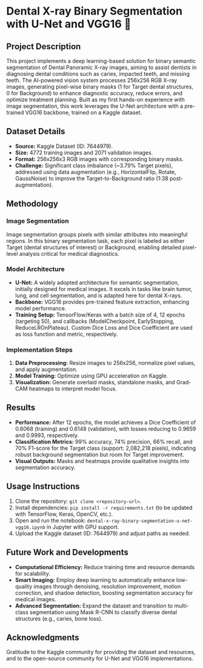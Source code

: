 # Dental X-ray Binary Segmentation with U-Net and VGG16 🦷

## Project Description
This project implements a deep learning-based solution for binary semantic segmentation of Dental Panoramic X-ray images, aiming to assist dentists in diagnosing dental conditions such as caries, impacted teeth, and missing teeth. The AI-powered vision system processes 256x256 RGB X-ray images, generating pixel-wise binary masks (1 for Target dental structures, 0 for Background) to enhance diagnostic accuracy, reduce errors, and optimize treatment planning. Built as my first hands-on experience with image segmentation, this work leverages the U-Net architecture with a pre-trained VGG16 backbone, trained on a Kaggle dataset.

## Dataset Details
- **Source:** Kaggle Dataset (ID: 7644979).
- **Size:** 4772 training images and 2071 validation images.
- **Format:** 256x256x3 RGB images with corresponding binary masks.
- **Challenge:** Significant class imbalance (~3.79% Target pixels), addressed using data augmentation (e.g., HorizontalFlip, Rotate, GaussNoise) to improve the Target-to-Background ratio (1:38 post-augmentation).

## Methodology
### Image Segmentation
Image segmentation groups pixels with similar attributes into meaningful regions. In this binary segmentation task, each pixel is labeled as either Target (dental structures of interest) or Background, enabling detailed pixel-level analysis critical for medical diagnostics.

### Model Architecture
- **U-Net:** A widely adopted architecture for semantic segmentation, initially designed for medical images. It excels in tasks like brain tumor, lung, and cell segmentation, and is adapted here for dental X-rays.
- **Backbone:** VGG16 provides pre-trained feature extraction, enhancing model performance.
- **Training Setup:** TensorFlow/Keras with a batch size of 4, 12 epochs (targeting 50), and callbacks (ModelCheckpoint, EarlyStopping, ReduceLROnPlateau). Custom Dice Loss and Dice Coefficient are used as loss function and metric, respectively.

### Implementation Steps
1. **Data Preprocessing:** Resize images to 256x256, normalize pixel values, and apply augmentation.
2. **Model Training:** Optimize using GPU acceleration on Kaggle.
3. **Visualization:** Generate overlaid masks, standalone masks, and Grad-CAM heatmaps to interpret model focus.

## Results
- **Performance:** After 12 epochs, the model achieves a Dice Coefficient of 0.6068 (training) and 0.6148 (validation), with losses reducing to 0.9659 and 0.9993, respectively.
- **Classification Metrics:** 99% accuracy, 74% precision, 66% recall, and 70% F1-score for the Target class (support: 2,082,218 pixels), indicating robust background segmentation but room for Target improvement.
- **Visual Outputs:** Masks and heatmaps provide qualitative insights into segmentation accuracy.

## Usage Instructions
1. Clone the repository: `git clone <repository-url>`.
2. Install dependencies: `pip install -r requirements.txt` (to be updated with TensorFlow, Keras, OpenCV, etc.).
3. Open and run the notebook: `dental-x-ray-binary-segmentation-u-net-vgg16.ipynb` in Jupyter with GPU support.
4. Upload the Kaggle dataset (ID: 7644979) and adjust paths as needed.

## Future Work and Developments
- **Computational Efficiency:** Reduce training time and resource demands for scalability.
- **Smart Imaging:** Employ deep learning to automatically enhance low-quality images through denoising, resolution improvement, motion correction, and shadow detection, boosting segmentation accuracy for medical images.
- **Advanced Segmentation:** Expand the dataset and transition to multi-class segmentation using Mask R-CNN to classify diverse dental structures (e.g., caries, bone loss).

## Acknowledgments
Gratitude to the Kaggle community for providing the dataset and resources, and to the open-source community for U-Net and VGG16 implementations.
